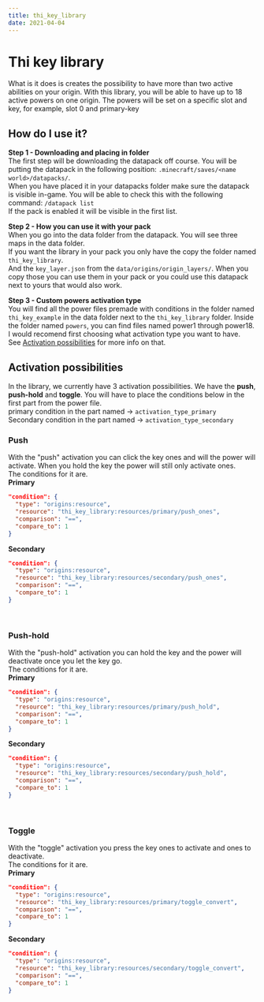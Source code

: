 ```yaml
---
title: thi_key_library
date: 2021-04-04
---
```


# Thi key library

What is it does is creates the possibility to have more than two active abilities on your origin. 
With this library, you will be able to have up to 18 active powers on one origin. 
The powers will be set on a specific slot and key, for example, slot 0 and primary-key

## How do I use it?

**Step 1 - Downloading and placing in folder** <br />
The first step will be downloading the datapack off course. You will be putting the datapack in the following position: 
`.minecraft/saves/<name world>/datapacks/`. <br />
When you have placed it in your datapacks folder make sure the datapack is visible in-game. 
You will be able to check this with the following command: `/datapack list` <br />
If the pack is enabled it will be visible in the first list. <br />

**Step 2 - How you can use it with your pack** <br />
When you go into the data folder from the datapack. You will see three maps in the data folder. <br />
If you want the library in your pack you only have the copy the folder named `thi_key_library`. <br />
And the `key_layer.json` from the `data/origins/origin_layers/`. When you copy those you can use
them in your pack or you could use this datapack next to yours that would also work. <br />

**Step 3 - Custom powers activation type** <br />
You will find all the power files premade with conditions in the folder named `thi_key_example` in the data folder next to the `thi_key_library` folder.
Inside the folder named `powers`, you can find files named power1 through power18. <br >
I would recomend first choosing what activation type you want to have. <br />
See [Activation possibilities](/#activation-possibilities/) for more info on that.

## Activation possibilities
In the library, we currently have 3 activation possibilities. We have the **push**, **push-hold** and **toggle**. 
You will have to place the conditions below in the first part from the power file. <br />
primary condition in the part named -> `activation_type_primary` <br />
Secondary condition in the part named -> `activation_type_secondary`

### Push 
With the "push" activation you can click the key ones and will the power will activate.
When you hold the key the power will still only activate ones. <br />
The conditions for it are. <br />
**Primary**
```json
"condition": {
  "type": "origins:resource",
  "resource": "thi_key_library:resources/primary/push_ones",
  "comparison": "==",
  "compare_to": 1
}
```

**Secondary**
```json
"condition": {
  "type": "origins:resource",
  "resource": "thi_key_library:resources/secondary/push_ones",
  "comparison": "==",
  "compare_to": 1
}
```
<br />

### Push-hold
With the "push-hold" activation you can hold the key and the power will deactivate once you let the key go. <br />
The conditions for it are. <br />
**Primary**
```json
"condition": {
  "type": "origins:resource",
  "resource": "thi_key_library:resources/primary/push_hold",
  "comparison": "==",
  "compare_to": 1
}
```

**Secondary**
```json
"condition": {
  "type": "origins:resource",
  "resource": "thi_key_library:resources/secondary/push_hold",
  "comparison": "==",
  "compare_to": 1
}
```
<br />

### Toggle
With the "toggle" activation you press the key ones to activate and ones to deactivate. <br />
The conditions for it are. <br />
**Primary**
```json
"condition": {
  "type": "origins:resource",
  "resource": "thi_key_library:resources/primary/toggle_convert",
  "comparison": "==",
  "compare_to": 1
}
```

**Secondary**
```json
"condition": {
  "type": "origins:resource",
  "resource": "thi_key_library:resources/secondary/toggle_convert",
  "comparison": "==",
  "compare_to": 1
}
```


